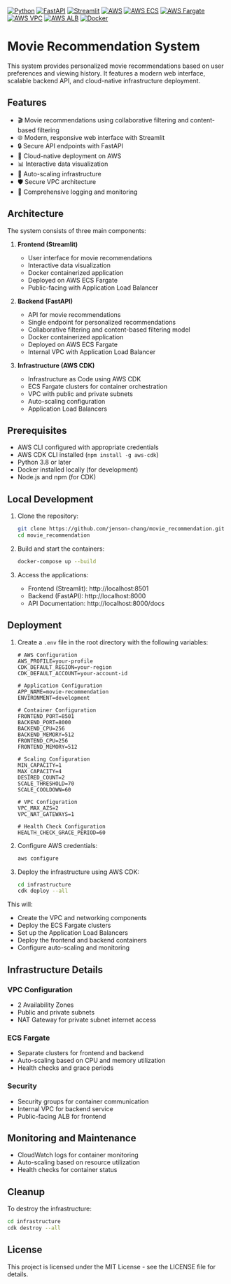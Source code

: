 [![Python](https://img.shields.io/badge/python-3.8+-blue.svg)](https://www.python.org/downloads/)
[![FastAPI](https://img.shields.io/badge/FastAPI-0.68.0+-green.svg)](https://fastapi.tiangolo.com/)
[![Streamlit](https://img.shields.io/badge/Streamlit-1.0.0+-red.svg)](https://streamlit.io/)
[![AWS](https://img.shields.io/badge/AWS-CDK-blue.svg)](https://aws.amazon.com/cdk/)
[![AWS ECS](https://img.shields.io/badge/AWS-ECS-orange.svg)](https://aws.amazon.com/ecs/)
[![AWS Fargate](https://img.shields.io/badge/AWS-Fargate-orange.svg)](https://aws.amazon.com/fargate/)
[![AWS VPC](https://img.shields.io/badge/AWS-VPC-orange.svg)](https://aws.amazon.com/vpc/)
[![AWS ALB](https://img.shields.io/badge/AWS-ALB-orange.svg)](https://aws.amazon.com/elasticloadbalancing/)
[![Docker](https://img.shields.io/badge/Docker-Container-blue.svg)](https://www.docker.com/)

# Movie Recommendation System
This system provides personalized movie recommendations based on user preferences and viewing history. It features a modern web interface, scalable backend API, and cloud-native infrastructure deployment.

## Features

- 🎬 Movie recommendations using collaborative filtering and content-based filtering
- 🌐 Modern, responsive web interface with Streamlit
- 🔒 Secure API endpoints with FastAPI
- 🚀 Cloud-native deployment on AWS
- 📊 Interactive data visualization
- 🔄 Auto-scaling infrastructure
- 🛡️ Secure VPC architecture
- 📝 Comprehensive logging and monitoring

## Architecture

The system consists of three main components:

1. **Frontend (Streamlit)**
   - User interface for movie recommendations
   - Interactive data visualization
   - Docker containerized application
   - Deployed on AWS ECS Fargate
   - Public-facing with Application Load Balancer

2. **Backend (FastAPI)**
   - API for movie recommendations
   - Single endpoint for personalized recommendations
   - Collaborative filtering and content-based filtering model
   - Docker containerized application
   - Deployed on AWS ECS Fargate
   - Internal VPC with Application Load Balancer

3. **Infrastructure (AWS CDK)**
   - Infrastructure as Code using AWS CDK
   - ECS Fargate clusters for container orchestration
   - VPC with public and private subnets
   - Auto-scaling configuration
   - Application Load Balancers

## Prerequisites

- AWS CLI configured with appropriate credentials
- AWS CDK CLI installed (`npm install -g aws-cdk`)
- Python 3.8 or later
- Docker installed locally (for development)
- Node.js and npm (for CDK)

## Local Development

1. Clone the repository:
   ```bash
   git clone https://github.com/jenson-chang/movie_recommendation.git
   cd movie_recommendation
   ```

2. Build and start the containers:
   ```bash
   docker-compose up --build
   ```

3. Access the applications:
   - Frontend (Streamlit): http://localhost:8501
   - Backend (FastAPI): http://localhost:8000
   - API Documentation: http://localhost:8000/docs

## Deployment
1. Create a `.env` file in the root directory with the following variables:

   ```env
   # AWS Configuration
   AWS_PROFILE=your-profile
   CDK_DEFAULT_REGION=your-region
   CDK_DEFAULT_ACCOUNT=your-account-id
   
   # Application Configuration
   APP_NAME=movie-recommendation
   ENVIRONMENT=development
   
   # Container Configuration
   FRONTEND_PORT=8501
   BACKEND_PORT=8000
   BACKEND_CPU=256
   BACKEND_MEMORY=512
   FRONTEND_CPU=256
   FRONTEND_MEMORY=512
   
   # Scaling Configuration
   MIN_CAPACITY=1
   MAX_CAPACITY=4
   DESIRED_COUNT=2
   SCALE_THRESHOLD=70
   SCALE_COOLDOWN=60
   
   # VPC Configuration
   VPC_MAX_AZS=2
   VPC_NAT_GATEWAYS=1
   
   # Health Check Configuration
   HEALTH_CHECK_GRACE_PERIOD=60
   ```

2. Configure AWS credentials:
   ```bash
   aws configure
   ```

3. Deploy the infrastructure using AWS CDK:
   ```bash
   cd infrastructure
   cdk deploy --all
   ```

This will:
- Create the VPC and networking components
- Deploy the ECS Fargate clusters
- Set up the Application Load Balancers
- Deploy the frontend and backend containers
- Configure auto-scaling and monitoring

## Infrastructure Details

### VPC Configuration
- 2 Availability Zones
- Public and private subnets
- NAT Gateway for private subnet internet access

### ECS Fargate
- Separate clusters for frontend and backend
- Auto-scaling based on CPU and memory utilization
- Health checks and grace periods

### Security
- Security groups for container communication
- Internal VPC for backend service
- Public-facing ALB for frontend

## Monitoring and Maintenance

- CloudWatch logs for container monitoring
- Auto-scaling based on resource utilization
- Health checks for container status

## Cleanup

To destroy the infrastructure:
```bash
cd infrastructure
cdk destroy --all
```

## License

This project is licensed under the MIT License - see the LICENSE file for details.
